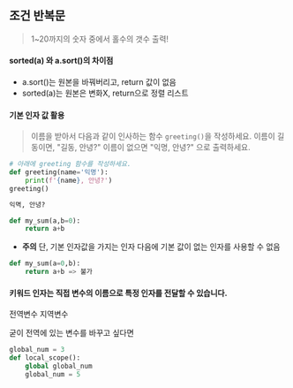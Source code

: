 ## 조건 반복문

> 1~20까지의 숫자 중에서 홀수의 갯수 출력!



#### sorted(a) 와 a.sort()의 차이점

- a.sort()는 원본을 바꿔버리고, return 값이 없음
- sorted(a)는 원본은 변화X, return으로 정렬 리스트



#### 기본 인자 값 활용

> 이름을 받아서 다음과 같이 인사하는 함수 `greeting()`을 작성하세요. 이름이 길동이면, "길동, 안녕?" 이름이 없으면 "익명, 안녕?" 으로 출력하세요.

```python
# 아래에 greeting 함수를 작성하세요.
def greeting(name='익명'):
    print(f'{name}, 안녕?')
greeting()

익멱, 안녕?
```



```python
def my_sum(a,b=0):
    return a+b
```



* **주의** 단, 기본 인자값을 가지는 인자 다음에 기본 값이 없는 인자를 사용할 수 없음

```python
def my_sum(a=0,b):
    return a+b => 불가
```



#### 키워드 인자는 직접 변수의 이름으로 특정 인자를 전달할 수 있습니다.



전역변수 지역변수

굳이 전역에 있는 변수를 바꾸고 싶다면

```python
global_num = 3
def local_scope():
    global global_num
    global_num = 5
```
